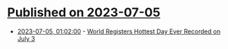 # [Published on 2023-07-05](index.md)

* [2023-07-05, 01:02:00](https://science.slashdot.org/story/23/07/05/012233/world-registers-hottest-day-ever-recorded-on-july-3?utm_source=rss1.0mainlinkanon&utm_medium=feed) - [World Registers Hottest Day Ever Recorded on July 3](https://science.slashdot.org/story/23/07/05/012233/world-registers-hottest-day-ever-recorded-on-july-3?utm_source=rss1.0mainlinkanon&utm_medium=feed)
